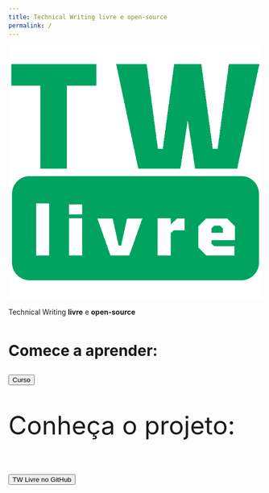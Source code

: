 ```yaml
---
title: Technical Writing livre e open-source
permalink: /
---
```


<div class="row home-section">
    <div class="col-sm-12">
        <p><img src="/res/img/logo-tw-livre-transparent.png" class="home-logo" /></p>
        <p class="lead">Technical Writing <b>livre</b> e <b>open-source</b> <i class="fas fa-heart" style="color: #D11A5D;" aria-hidden="true"></i></p>
        <p style="margin-top: 50px; font-weight: bold; font-size: 30px;">Comece a aprender:</p>
        <p style="margin-bottom: 50px"><a href="/curso/"><button type="button" class="btn btn-dark btn-xl btn-lg">Curso</button></a></p>
    </div>
</div>

<div class="row home-section home-inverted">
    <div class="col-sm-12">
        <p style="font-size: 50px">Conheça o projeto:</p>
        <br />
        <a href="/sobre/"><button type="button" class="btn btn-dark btn-lg"><i class="fab fa-github" aria-hidden="true"></i> TW Livre no GitHub</button></a>
    </div>
</div>
